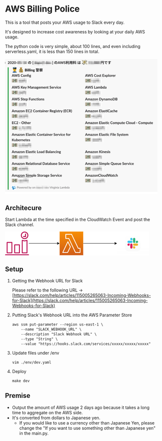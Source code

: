 # AWS Billing Police

This is a tool that posts your AWS usage to Slack every day.

It's designed to increase cost awareness by looking at your daily AWS usage.

The python code is very simple, about 100 lines, and even including serverless.yaml, it is less than 150 lines in total.

![sample](sample_image.png)

## Architecure

Start Lambda at the time specified in the CloudWatch Event and post the Slack channel.

![image](archtecture.png)

## Setup

1. Getting the Webhook URL for Slack

    Please refer to the following URL -> [https://slack.com/help/articles/115005265063-Incoming-Webhooks-for-Slack](https://slack.com/help/articles/115005265063-Incoming-Webhooks-for-Slack)

2. Putting Slack's Webhook URL into the AWS Parameter Store

    ```:bash
    aws ssm put-parameter --region us-east-1 \
        --name "SLACK_WEBHOOK_URL" \
        --description "Slack Webhook URL" \
        --type "String" \
        --value "https://hooks.slack.com/services/xxxxx/xxxxx/xxxxx"
    ```

3. Update files under /env

    ```:bash
    vim ./env/dev.yaml
    ```

4. Deploy

    ```:bash
    make dev
    ```

## Premise

- Output the amount of AWS usage 2 days ago because it takes a long time to aggregate on the AWS side.
- It's converted from dollars to Japanese yen.
  - If you would like to use a currency other than Japanese Yen, please change the "If you want to use something other than Japanese yen" in the main.py.
